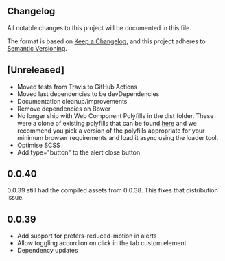 ## Changelog

All notable changes to this project will be documented in this file.

The format is based on [Keep a Changelog](https://keepachangelog.com/en/1.0.0/),
and this project adheres to [Semantic Versioning](https://semver.org/spec/v2.0.0.html).

## [Unreleased]
- Moved tests from Travis to GitHub Actions
- Moved last dependencies to be devDependencies
- Documentation cleanup/improvements
- Remove dependencies on Bower
- No longer ship with Web Component Polyfills in the dist folder. These were a clone of existing polyfills that
  can be found [here](https://github.com/webcomponents/polyfills/) and we recommend you pick a version of the polyfills
  appropriate for your minimum browser requirements and load it async using the loader tool.
- Optimise SCSS
- Add type="button" to the alert close button

## 0.0.40
0.0.39 still had the compiled assets from 0.0.38. This fixes that distribution issue.

## 0.0.39
- Add support for prefers-reduced-motion in alerts
- Allow toggling accordion on click in the tab custom element
- Dependency updates
